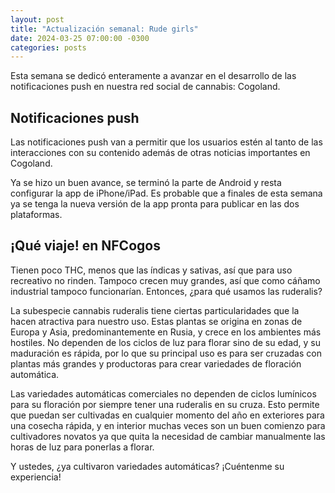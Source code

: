```yaml
---
layout: post
title: "Actualización semanal: Rude girls"
date: 2024-03-25 07:00:00 -0300
categories: posts
---
```


Esta semana se dedicó enteramente a avanzar en el desarrollo de las notificaciones push en nuestra red social de cannabis: Cogoland.

## Notificaciones push

Las notificaciones push van a permitir que los usuarios estén al tanto de las interacciones con su contenido además de otras noticias importantes en Cogoland.

Ya se hizo un buen avance, se terminó la parte de Android y resta configurar la app de iPhone/iPad. Es probable que a finales de esta semana ya se tenga la nueva versión de la app pronta para publicar en las dos plataformas.

## ¡Qué viaje! en NFCogos

Tienen poco THC, menos que las índicas y sativas, así que para uso recreativo no rinden. Tampoco crecen muy grandes, así que como cáñamo industrial tampoco funcionarían. Entonces, ¿para qué usamos las ruderalis?

La subespecie cannabis ruderalis tiene ciertas particularidades que la hacen atractiva para nuestro uso. Estas plantas se origina en zonas de Europa y Asia, predominantemente en Rusia, y crece en los ambientes más hostiles. No dependen de los ciclos de luz para florar sino de su edad, y su maduración es rápida, por lo que su principal uso es para ser cruzadas con plantas más grandes y productoras para crear variedades de floración automática.

Las variedades automáticas comerciales no dependen de ciclos lumínicos para su floración por siempre tener una ruderalis en su cruza. Esto permite que puedan ser cultivadas en cualquier momento del año en exteriores para una cosecha rápida, y en interior muchas veces son un buen comienzo para cultivadores novatos ya que quita la necesidad de cambiar manualmente las horas de luz para ponerlas a florar.

Y ustedes, ¿ya cultivaron variedades automáticas? ¡Cuéntenme su experiencia!
